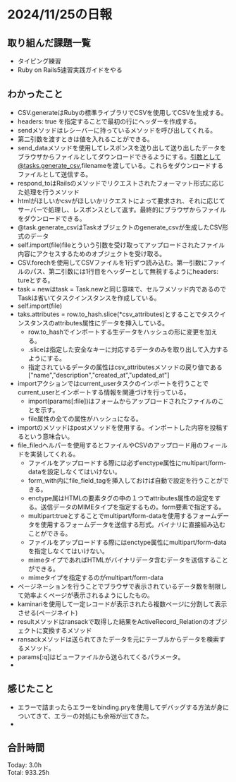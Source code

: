 # 2024/11/25の日報
## 取り組んだ課題一覧
* タイピング練習
* Ruby on Rails5速習実践ガイドをやる
## わかったこと
*  CSV.generateはRubyの標準ライブラリでCSVを使用してCSVを生成する。
  *  headers: true を指定することで最初の行にヘッダーを作成する。
  *  sendメソッドはレシーバーに持っているメソッドを呼び出してくれる。
  *  第二引数を渡すときは値を入れることができる。
*  send_dataメソッドを使用してレスポンスを送り出して送り出したデータをブラウザからファイルとしてダウンロードできるようにする。引数として@tasks.generate_csv,filenameを渡している。これらをダウンロードするファイルとして送信する。
*  respond_toはRailsのメソッドでリクエストされたフォーマット形式に応じた処理を行うメソッド
  * htmlがほしいかcsvがほしいかリクエストによって要求され、それに応じてサーバーで処理し、レスポンスとして返す。最終的にブラウザからファイルをダウンロードできる。
*  @task.generate_csvはTaskオブジェクトのgenerate_csvが生成したCSV形式のデータ
*  self.import(file)fileとういう引数を受け取ってアップロードされたファイル内容にアクセスするためのオブジェクトを受け取る。
*  CSV.forechを使用してCSVファイルを1行ずつ読み込む。第一引数にファイルのパス、第二引数には1行目をヘッダーとして無視するようにheaders: tureとする。
*  task = newはtask = Task.newと同じ意味で、セルフメソッド内であるのでTaskは省いてタスクインスタンスを作成している。
  * self.import(file)
* taks.attributes = row.to_hash.slice(*csv_attributes)とすることでタスクインスタンスのattributes属性にデータを挿入している。
  * row.to_hashでインポートする生データをハッシュの形に変更を加える。
  * .sliceは指定した安全なキーに対応するデータのみを取り出して入力するようにする。
  * 指定されているデータの属性はcsv_attributesメソッドの戻り値である["name","description","created_at","updated_at"]
* importアクションではcurrent_userタスクのインポートを行うことでcurrent_userとインポートする情報を関連づけを行っている。
  * import(params[:file])はフォームからアップロードされたファイルのことを示す。
  * file属性の全ての属性がハッシュになる。
* importのメソッドはpostメソッドを使用する。インポートした内容を投稿するという意味合い。
* file_filedヘルパーを使用するとファイルやCSVのアップロード用のフィールドを実装してくれる。
  * ファイルをアップロードする際には必ずenctype属性にmultipart/form-dataを設定しなくてはいけない。
  * form_with内にfile_field_tagを挿入しておけば自動で設定を行うことができる。
  * enctype属はHTMLの要素タグの中の１つでattributes属性の設定をする。送信データのMIMEタイプを指定するもの。form要素で指定する。
  * multipart:trueとすることでmultipart/form-dataを使用するフォームデータを使用するフォームデータを送信する形式。バイナリに直接組み込むことができる。
  * ファイルをアップロードする際にはenctype属性にmultipart/form-dataを指定しなくてはいけない。
  * mimeタイプであればHTMLがバイナリデータ含むデータを送信することができる。
  * mimeタイプを指定するのがmultipart/form-data
*  ページネーションを行うことでブラウザで表示されているデータ数を制限して効率よくページが表示されるようにしたもの。
  * kaminariを使用して一定レコードが表示されたら複数ページに分割して表示させる(ページネイト)
* resultメソッドはransackで取得した結果をActiveRecord_Relationのオブジェクトに変換するメソッド
* ransackメソッドは送られてきたデータを元にテーブルからデータを検索するメソッド。
* params[:q]はビューファイルから送られてくるパラメータ。
*            
## 感じたこと
* エラーで詰まったらエラーをbinding.pryを使用してデバッグする方法が身についてきて、エラーの対処にも余裕が出てきた。
* 
## 合計時間  
Today: 3.0h<br>
Total: 933.25h
